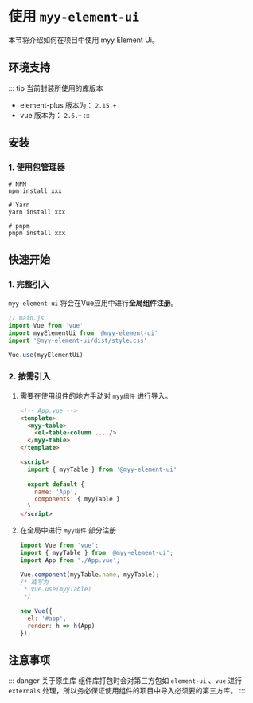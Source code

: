 # 使用 `myy-element-ui`

本节将介绍如何在项目中使用 myy Element Ui。

## 环境支持
::: tip 当前封装所使用的库版本
- element-plus 版本为： `2.15.+`
- vue 版本为： `2.6.+`
  :::

## 安装

### 1. 使用包管理器
```shell
# NPM
npm install xxx

# Yarn
yarn install xxx

# pnpm
pnpm install xxx
```

## 快速开始
### 1. 完整引入
`myy-element-ui` 将会在Vue应用中进行**全局组件注册**。

```js
// main.js
import Vue from 'vue'
import myyElementUi from '@myy-element-ui'
import '@myy-element-ui/dist/style.css'

Vue.use(myyElementUi)
```

### 2. 按需引入
1. 需要在使用组件的地方手动对 `myy组件` 进行导入。
    ```html
    <!-- App.vue -->
    <template>
      <myy-table>
        <el-table-column ... />
      </myy-table>
    </template>
    
    <script>
      import { myyTable } from '@myy-element-ui'
      
      export default {
        name: 'App',
        components: { myyTable }
      }
    </script>
    ```
   
2. 在全局中进行 `myy组件` 部分注册
    ```js
    import Vue from 'vue';
    import { myyTable } from '@myy-element-ui';
    import App from './App.vue';
    
    Vue.component(myyTable.name, myyTable);
    /* 或写为
     * Vue.use(myyTable)
     */
    
    new Vue({
      el: '#app',
      render: h => h(App)
    });
    ```

## 注意事项
::: danger 关于原生库
组件库打包时会对第三方包如 `element-ui` 、`vue` 进行 `externals` 处理，所以务必保证使用组件的项目中导入必须要的第三方库。
:::
